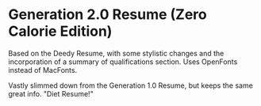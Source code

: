 Generation 2.0 Resume (Zero Calorie Edition)
=========================

Based on the Deedy Resume, with some stylistic changes and the incorporation of a summary of qualifications section. Uses OpenFonts instead of MacFonts.

Vastly slimmed down from the Generation 1.0 Resume, but keeps the same great info. "Diet Resume!"
